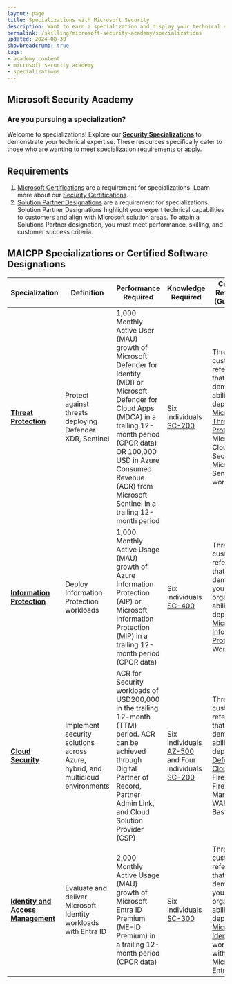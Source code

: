 ```yaml
---
layout: page
title: Specializations with Microsoft Security
description: Want to earn a specialization and display your technical expertise?
permalink: /skilling/microsoft-security-academy/specializations
updated: 2024-08-30
showbreadcrumb: true
tags: 
- academy content
- microsoft security academy
- specializations
---
```


## Microsoft Security Academy

### Are you pursuing a specialization?
Welcome to specializations! Explore our **[Security Specializations](https://partner.microsoft.com/en-us/partnership/specialization#tab-6)** to demonstrate your technical expertise. These resources specifically cater to those who are wanting to meet specialization requirements or apply.

## Requirements

1. [Microsoft Certifications](https://learn.microsoft.com/en-us/certifications/certification-process-overview) are a requirement for specializations. Learn more about our [Security Certifications](/PartnerResources/security/microsoft-security-academy/certifications).
2. [Solution Partner Designations](https://partner.microsoft.com/en-us/partnership/solutions-partner) are a requirement for specializations. Solution Partner Designations highlight your expert technical capabilities to customers and align with Microsoft solution areas. To attain a Solutions Partner designation, you must meet performance, skilling, and customer success criteria.

## MAICPP Specializations or Certified Software Designations

| **Specialization**                | **Definition**                                                                 | **Performance Required**                                                                                       | **Knowledge Required**                  | **Customer References (Guidelines)**                                                                 |
|---------------------------------|--------------------------------------------------------------------------------|----------------------------------------------------------------------------------------------------------------|-----------------------------------------|------------------------------------------------------------------------------------------------------|
| **[Threat Protection](https://partner.microsoft.com/en-us/partnership/specialization/threat-protection)**           | Protect against threats deploying Defender XDR, Sentinel                           | 1,000 Monthly Active User (MAU) growth of Microsoft Defender for Identity (MDI) or Microsoft Defender for Cloud Apps (MDCA) in a trailing 12-month period (CPOR data) OR 100,000 USD in Azure Consumed Revenue (ACR) from Microsoft Sentinel in a trailing 12-month period | Six individuals [SC-200](https://learn.microsoft.com/en-us/credentials/certifications/security-operations-analyst/) | Three customer references that demonstrate ability to deploy [Microsoft Threat Protection](https://partner.microsoft.com/en-us/partnership/specialization/threat-protection), Microsoft Cloud App Security, or Microsoft Sentinel workloads |
| **[Information Protection](https://partner.microsoft.com/en-us/partnership/specialization/information-protection-and-governance)**      | Deploy Information Protection workloads                                        | 1,000 Monthly Active Usage (MAU) growth of Azure Information Protection (AIP) or Microsoft Information Protection (MIP) in a trailing 12-month period (CPOR data) | Six individuals [SC-400](https://learn.microsoft.com/en-us/credentials/certifications/information-protection-administrator/) | Three customer references that demonstrate your organization’s ability to deploy [Microsoft Information Protection](https://partner.microsoft.com/en-us/partnership/specialization/information-protection-and-governance) Workloads |
| **[Cloud Security](https://partner.microsoft.com/en-us/partnership/specialization/cloud-security)**              | Implement security solutions across Azure, hybrid, and multicloud environments | ACR for Security workloads of USD200,000 in the trailing 12-month (TTM) period. ACR can be achieved through Digital Partner of Record, Partner Admin Link, and Cloud Solution Provider (CSP) | Six individuals [AZ-500](https://learn.microsoft.com/en-us/credentials/certifications/azure-security-engineer/) and Four individuals [SC-200](https://learn.microsoft.com/en-us/credentials/certifications/security-operations-analyst/) | Three customer references that demonstrate ability to deploy [Defender for Cloud](https://partner.microsoft.com/en-us/partnership/specialization/cloud-security), Az Firewall, Az Firewall Manager Az WAF, Az Bastion |
| **[Identity and Access Management](https://partner.microsoft.com/en-us/partnership/specialization/identity-and-access-management)** | Evaluate and deliver Microsoft Identity workloads with Entra ID                | 2,000 Monthly Active Usage (MAU) growth of Microsoft Entra ID Premium (ME-ID Premium) in a trailing 12-month period (CPOR data) | Six individuals [SC-300](https://learn.microsoft.com/en-us/credentials/certifications/identity-and-access-administrator/) | Three customer references that demonstrate your organization’s ability to deploy [Microsoft Identity](https://partner.microsoft.com/en-us/partnership/specialization/identity-and-access-management) workloads with Microsoft Entra |